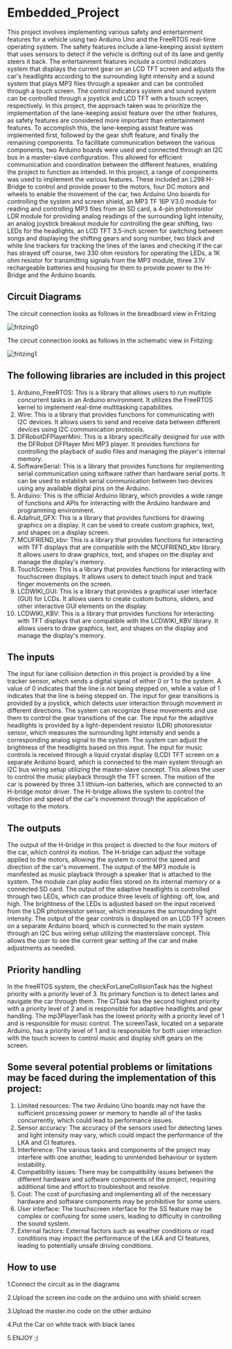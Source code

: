 # Embedded_Project

This project involves implementing various safety and entertainment features for a vehicle
using two Arduino Uno and the FreeRTOS real-time operating system. The safety features
include a lane-keeping assist system that uses sensors to detect if the vehicle is drifting out of
its lane and gently steers it back. The entertainment features include a control indicators
system that displays the current gear on an LCD TFT screen and adjusts the car's headlights
according to the surrounding light intensity and a sound system that plays MP3 files through a
speaker and can be controlled through a touch screen. The control indicators system and sound
system can be controlled through a joystick and LCD TFT with a touch screen, respectively.
In this project, the approach taken was to prioritize the implementation of the lane-keeping
assist feature over the other features, as safety features are considered more important than
entertainment features. To accomplish this, the lane-keeping assist feature was implemented
first, followed by the gear shift feature, and finally the remaining components. To facilitate
communication between the various components, two Arduino boards were used and
connected through an I2C bus in a master-slave configuration. This allowed for efficient
communication and coordination between the different features, enabling the project to
function as intended.
In this project, a range of components was used to implement the various features. These
included an L298 H-Bridge to control and provide power to the motors, four DC motors and
wheels to enable the movement of the car, two Arduino Uno boards for controlling the system
and screen shield, an MP3 TF 16P V3.0 module for reading and controlling MP3 files from an SD
card, a 4-pin photoresistor LDR module for providing analog readings of the surrounding light
intensity, an analog joystick breakout module for controlling the gear shifting, two LEDs for the
headlights, an LCD TFT 3.5-inch screen for switching between songs and displaying the shifting
gears and song number, two black and white line trackers for tracking the lines of the lanes and
checking if the car has strayed off course, two 330 ohm resistors for operating the LEDs, a 1K
ohm resistor for transmitting signals from the MP3 module, three 3.1V rechargeable batteries
and housing for them to provide power to the H-Bridge and the Arduino boards.

## Circuit Diagrams

The circuit connection looks as follows in the breadboard view in Fritzing

![fritzing0](https://user-images.githubusercontent.com/99695584/212975168-c8608952-9532-4933-b0cc-15560912d296.png)

The circuit connection looks as follows in the schematic view in Fritzing:

![fritzing1](https://user-images.githubusercontent.com/99695584/212975210-c9574248-70ad-4918-b27c-acb590d08abb.png)

## The following libraries are included in this project

1. Arduino_FreeRTOS: This is a library that allows users to run multiple concurrent tasks in
an Arduino environment. It utilizes the FreeRTOS kernel to implement real-time
multitasking capabilities.
2. Wire: This is a library that provides functions for communicating with I2C devices. It
allows users to send and receive data between different devices using I2C
communication protocols.
3. DFRobotDFPlayerMini: This is a library specifically designed for use with the DFRobot
DFPlayer Mini MP3 player. It provides functions for controlling the playback of audio
files and managing the player's internal memory.
4. SoftwareSerial: This is a library that provides functions for implementing serial
communication using software rather than hardware serial ports. It can be used to
establish serial communication between two devices using any available digital pins on
the Arduino.
5. Arduino: This is the official Arduino library, which provides a wide range of functions and
APIs for interacting with the Arduino hardware and programming environment.
6. Adafruit_GFX: This is a library that provides functions for drawing graphics on a display.
It can be used to create custom graphics, text, and shapes on a display screen.
7. MCUFRIEND_kbv: This is a library that provides functions for interacting with TFT
displays that are compatible with the MCUFRIEND_kbv library. It allows users to draw
graphics, text, and shapes on the display and manage the display's memory.
8. TouchScreen: This is a library that provides functions for interacting with touchscreen
displays. It allows users to detect touch input and track finger movements on the
screen.
9. LCDWIKI_GUI: This is a library that provides a graphical user interface (GUI) for LCDs. It
allows users to create custom buttons, sliders, and other interactive GUI elements on
the display.
10. LCDWIKI_KBV: This is a library that provides functions for interacting with TFT displays
that are compatible with the LCDWIKI_KBV library. It allows users to draw graphics, text,
and shapes on the display and manage the display's memory.

## The inputs

The input for lane collision detection in this project is provided by a line tracker sensor, which
sends a digital signal of either 0 or 1 to the system. A value of 0 indicates that the line is not
being stepped on, while a value of 1 indicates that the line is being stepped on.
The input for gear transitions is provided by a joystick, which detects user interaction through
movement in different directions. The system can recognize these movements and use them to
control the gear transitions of the car.
The input for the adaptive headlights is provided by a light-dependent resistor (LDR)
photoresistor sensor, which measures the surrounding light intensity and sends a
corresponding analog signal to the system. The system can adjust the brightness of the
headlights based on this input.
The input for music controls is received through a liquid crystal display (LCD) TFT screen on a
separate Arduino board, which is connected to the main system through an I2C bus wiring
setup utilizing the master-slave concept. This allows the user to control the music playback
through the TFT screen.
The motion of the car is powered by three 3.1 lithium-ion batteries, which are connected to an
H-bridge motor driver. The H-bridge allows the system to control the direction and speed of the
car's movement through the application of voltage to the motors.

## The outputs

The output of the H-bridge in this project is directed to the four motors of the car, which
control its motion. The H-bridge can adjust the voltage applied to the motors, allowing the
system to control the speed and direction of the car's movement.
The output of the MP3 module is manifested as music playback through a speaker that is
attached to the system. The module can play audio files stored on its internal memory or a
connected SD card.
The output of the adaptive headlights is controlled through two LEDs, which can produce three
levels of lighting: off, low, and high. The brightness of the LEDs is adjusted based on the input
received from the LDR photoresistor sensor, which measures the surrounding light intensity.
The output of the gear controls is displayed on an LCD TFT screen on a separate Arduino board,
which is connected to the main system through an I2C bus wiring setup utilizing the masterslave concept. This allows the user to see the current gear setting of the car and make
adjustments as needed.

## Priority handling

In the freeRTOS system, the checkForLaneCollisionTask has the highest priority with a priority
level of 3. Its primary function is to detect lanes and navigate the car through them. The CITask
has the second highest priority with a priority level of 2 and is responsible for adaptive
headlights and gear handling. The mp3PlayerTask has the lowest priority with a priority level of
1 and is responsible for music control. The screenTask, located on a separate Arduino, has a
priority level of 1 and is responsible for both user interaction with the touch screen to control
music and display shift gears on the screen.

## Some several potential problems or limitations may be faced during the implementation of this project:

1. Limited resources: The two Arduino Uno boards may not have the sufficient processing
power or memory to handle all of the tasks concurrently, which could lead to
performance issues.
2. Sensor accuracy: The accuracy of the sensors used for detecting lanes and light intensity
may vary, which could impact the performance of the LKA and CI features.
3. Interference: The various tasks and components of the project may interfere with one
another, leading to unintended behaviour or system instability.
4. Compatibility issues: There may be compatibility issues between the different hardware
and software components of the project, requiring additional time and effort to
troubleshoot and resolve.
5. Cost: The cost of purchasing and implementing all of the necessary hardware and
software components may be prohibitive for some users.
6. User interface: The touchscreen interface for the SS feature may be complex or
confusing for some users, leading to difficulty in controlling the sound system.
7. External factors: External factors such as weather conditions or road conditions may
impact the performance of the LKA and CI features, leading to potentially unsafe driving
conditions.


## How to use

1.Connect the circuit as in the diagrams

2.Upload the screen.ino code on the arduino uno with shield screen

3.Upload the master.ino code on the other arduino

4.Put the Car on white track with black lanes

5.ENJOY ;)

